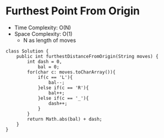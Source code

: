 # Furthest Point From Origin

- Time Complexity: O(N)
- Space Complexity: O(1)
  - N as length of moves

```
class Solution {
    public int furthestDistanceFromOrigin(String moves) {
        int dash = 0,
            bal = 0;
        for(char c: moves.toCharArray()){
            if(c == 'L'){
                bal--;
            }else if(c == 'R'){
                bal++;
            }else if(c == '_'){
                dash++;
            }
        }
        return Math.abs(bal) + dash;
    }
}
```
